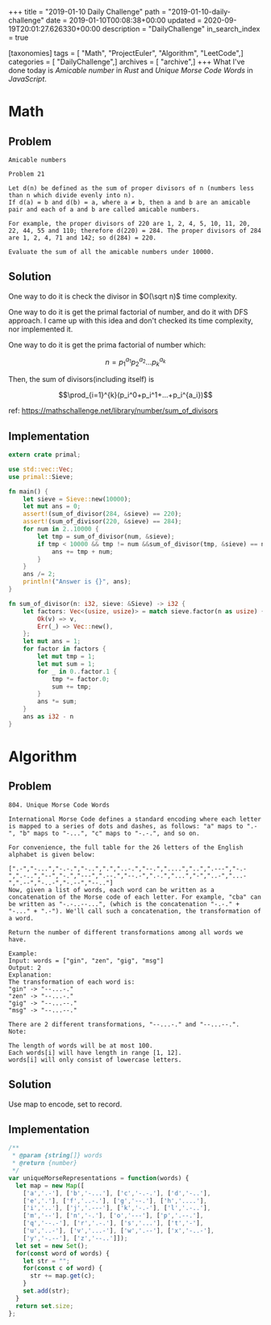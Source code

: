 +++
title = "2019-01-10 Daily Challenge"
path = "2019-01-10-daily-challenge"
date = 2019-01-10T00:08:38+00:00
updated = 2020-09-19T20:01:27.626330+00:00
description = "DailyChallenge"
in_search_index = true

[taxonomies]
tags = [ "Math", "ProjectEuler", "Algorithm", "LeetCode",]
categories = [ "DailyChallenge",]
archives = [ "archive",]
+++
What I've done today is *Amicable number* in *Rust* and *Unique Morse Code Words* in *JavaScript*.

<!--more-->

# Math

## Problem

```
Amicable numbers

Problem 21 

Let d(n) be defined as the sum of proper divisors of n (numbers less than n which divide evenly into n).
If d(a) = b and d(b) = a, where a ≠ b, then a and b are an amicable pair and each of a and b are called amicable numbers.

For example, the proper divisors of 220 are 1, 2, 4, 5, 10, 11, 20, 22, 44, 55 and 110; therefore d(220) = 284. The proper divisors of 284 are 1, 2, 4, 71 and 142; so d(284) = 220.

Evaluate the sum of all the amicable numbers under 10000.
```

## Solution

One way to do it is check the divisor in $O(\sqrt n)$ time complexity.

One way to do it is get the primal factorial of number, and do it with DFS approach. I came up with this idea and don't checked its time complexity, nor implemented it.

One way to do it is get the prima factorial of number which:

$$n=p_1^{a_1}p_2^{a_2}...p_k^{a_k}$$

Then, the sum of divisors(including itself) is 

$$\prod_{i=1}^{k}(p_i^0+p_i^1+...+p_i^{a_i})$$

ref: https://mathschallenge.net/library/number/sum_of_divisors

## Implementation

```rust
extern crate primal;

use std::vec::Vec;
use primal::Sieve;

fn main() {
    let sieve = Sieve::new(10000);
    let mut ans = 0;
    assert!(sum_of_divisor(284, &sieve) == 220);
    assert!(sum_of_divisor(220, &sieve) == 284);
    for num in 2..10000 {
        let tmp = sum_of_divisor(num, &sieve);
        if tmp < 10000 && tmp != num &&sum_of_divisor(tmp, &sieve) == num {
            ans += tmp + num;
        } 
    }
    ans /= 2;
    println!("Answer is {}", ans);
}

fn sum_of_divisor(n: i32, sieve: &Sieve) -> i32 {
    let factors: Vec<(usize, usize)> = match sieve.factor(n as usize) {
        Ok(v) => v,
        Err(_) => Vec::new(),
    };
    let mut ans = 1;
    for factor in factors {
        let mut tmp = 1;
        let mut sum = 1;
        for _ in 0..factor.1 {
            tmp *= factor.0;
            sum += tmp;
        }
        ans *= sum;
    }
    ans as i32 - n
}
```

# Algorithm

## Problem

```
804. Unique Morse Code Words

International Morse Code defines a standard encoding where each letter is mapped to a series of dots and dashes, as follows: "a" maps to ".-", "b" maps to "-...", "c" maps to "-.-.", and so on.

For convenience, the full table for the 26 letters of the English alphabet is given below:

[".-","-...","-.-.","-..",".","..-.","--.","....","..",".---","-.-",".-..","--","-.","---",".--.","--.-",".-.","...","-","..-","...-",".--","-..-","-.--","--.."]
Now, given a list of words, each word can be written as a concatenation of the Morse code of each letter. For example, "cba" can be written as "-.-..--...", (which is the concatenation "-.-." + "-..." + ".-"). We'll call such a concatenation, the transformation of a word.

Return the number of different transformations among all words we have.

Example:
Input: words = ["gin", "zen", "gig", "msg"]
Output: 2
Explanation: 
The transformation of each word is:
"gin" -> "--...-."
"zen" -> "--...-."
"gig" -> "--...--."
"msg" -> "--...--."

There are 2 different transformations, "--...-." and "--...--.".
Note:

The length of words will be at most 100.
Each words[i] will have length in range [1, 12].
words[i] will only consist of lowercase letters.
```

## Solution

Use map to encode, set to record.

## Implementation

```js
/**
 * @param {string[]} words
 * @return {number}
 */
var uniqueMorseRepresentations = function(words) {
  let map = new Map([
    ['a','.-'], ['b','-...'], ['c','-.-.'], ['d','-..'],
    ['e','.'], ['f','..-.'], ['g','--.'], ['h','....'],
    ['i','..'], ['j','.---'], ['k','-.-'], ['l','.-..'],
    ['m','--'], ['n','-.'], ['o','---'], ['p','.--.'],
    ['q','--.-'], ['r','.-.'], ['s','...'], ['t','-'],
    ['u','..-'], ['v','...-'], ['w','.--'], ['x','-..-'],
    ['y','-.--'], ['z','--..']]);
  let set = new Set();
  for(const word of words) {
    let str = "";
    for(const c of word) {
      str += map.get(c);
    }
    set.add(str);
  }
  return set.size;
};
```